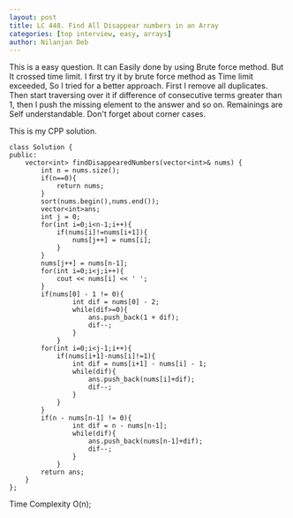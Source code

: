 ```yaml
---
layout: post
title: LC 448. Find All Disappear numbers in an Array
categories: [top interview, easy, arrays]
author: Nilanjan Deb
---
```

This is a easy question. It can Easily done by using Brute force method. But It crossed time limit. I first try it by brute force method as Time limit exceeded, So I tried for a better approach. First I remove all duplicates. Then start traversing over it if difference of consecutive terms greater than 1, then I push the missing element to the answer and so on. Remainings are Self understandable. Don't forget about corner cases.
 
This is my CPP solution.

```
class Solution {
public:
    vector<int> findDisappearedNumbers(vector<int>& nums) {
        int n = nums.size();
        if(n==0){
            return nums;
        }
        sort(nums.begin(),nums.end());
        vector<int>ans;
        int j = 0;
        for(int i=0;i<n-1;i++){
            if(nums[i]!=nums[i+1]){
                nums[j++] = nums[i];
            }
        }
        nums[j++] = nums[n-1];
        for(int i=0;i<j;i++){
            cout << nums[i] << ' ';
        }
        if(nums[0] - 1 != 0){
                int dif = nums[0] - 2;
                while(dif>=0){
                    ans.push_back(1 + dif);
                    dif--;
                }
            }
        for(int i=0;i<j-1;i++){
            if(nums[i+1]-nums[i]!=1){
                int dif = nums[i+1] - nums[i] - 1;
                while(dif){
                    ans.push_back(nums[i]+dif);
                    dif--;
                }
            }
        }
        if(n - nums[n-1] != 0){
                int dif = n - nums[n-1];
                while(dif){
                    ans.push_back(nums[n-1]+dif);
                    dif--;
                }
            }
        return ans;
    }
};
```
Time Complexity O(n);